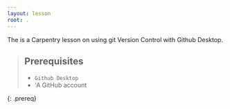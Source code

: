 ```yaml
---
layout: lesson
root: .
---
```

The is a Carpentry lesson on using git Version Control with Github Desktop.

> ## Prerequisites
>
> - `Github Desktop`
> - 'A GitHub account

>
{: .prereq}
